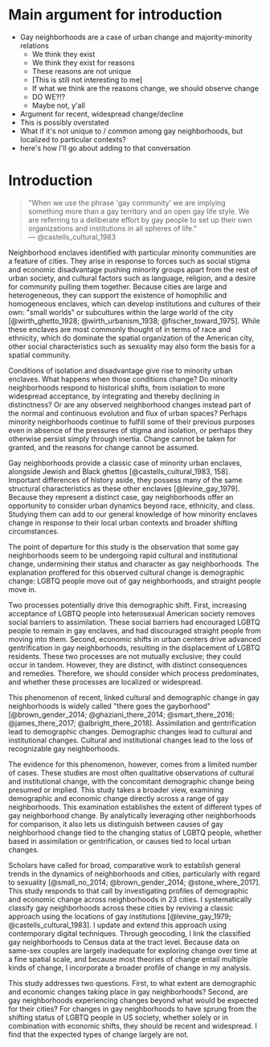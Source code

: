 ---
---

# Main argument for introduction

- Gay neighborhoods are a case of urban change and majority-minority relations
    - We think they exist
    - We think they exist for reasons
    - These reasons are not unique
    - [This is still not interesting to me]
    - If what we think are the reasons change, we should observe change
    - DO WE?!?
    - Maybe not, y'all
- Argument for recent, widespread change/decline
- This is possibly overstated
- What if it's not unique to / common among gay neighborhoods, but localized to particular contexts?
- here's how I'll go about adding to that conversation

# Introduction

> "When we use the phrase 'gay community' we are implying something more than a gay territory and an open gay life style. We are referring to a deliberate effort by gay people to set up their own organizations and institutions in all spheres of life."  
> — @castells_cultural_1983

Neighborhood enclaves identified with particular minority communities are a feature of cities. They arise in response to forces such as social stigma and economic disadvantage pushing minority groups apart from the rest of urban society, and cultural factors such as language, religion, and a desire for community pulling them together. Because cities are large and heterogeneous, they can support the existence of homophilic and homogeneous enclaves, which can develop institutions and cultures of their own: "small worlds" or subcultures within the large world of the city [@wirth_ghetto_1928; @wirth_urbanism_1938; @fischer_toward_1975]. While these enclaves are most commonly thought of in terms of race and ethnicity, which do dominate the spatial organization of the American city, other social characteristics such as sexuality may also form the basis for a spatial community.

Conditions of isolation and disadvantage give rise to minority urban enclaves. What happens when those conditions change? Do minority neighborhoods respond to historical shifts, from isolation to more widespread acceptance, by integrating and thereby declining in distinctness? Or are any observed neighborhood changes instead part of the normal and continuous evolution and flux of urban spaces? Perhaps minority neighborhoods continue to fulfill some of their previous purposes even in absence of the pressures of stigma and isolation, or perhaps they otherwise persist simply through inertia. Change cannot be taken for granted, and the reasons for change cannot be assumed.

Gay neighborhoods provide a classic case of minority urban enclaves, alongside Jewish and Black ghettos [@castells_cultural_1983, 158]. Important differences of history aside, they possess many of the same structural characteristics as these other enclaves [@levine_gay_1979]. Because they represent a distinct case, gay neighborhoods offer an opportunity to consider urban dynamics beyond race, ethnicity, and class. Studying them can add to our general knowledge of how minority enclaves change in response to their local urban contexts and broader shifting circumstances.

The point of departure for this study is the observation that some gay neighborhoods seem to be undergoing rapid cultural and institutional change, undermining their status and character as gay neighborhoods. The explanation proffered for this observed cultural change is demographic change: LGBTQ people move out of gay neighborhoods, and straight people move in.

Two processes potentially drive this demographic shift. First, increasing acceptance of LGBTQ people into heterosexual American society removes social barriers to assimilation. These social barriers had encouraged LGBTQ people to remain in gay enclaves, and had discouraged straight people from moving into them. Second, economic shifts in urban centers drive advanced gentrification in gay neighborhoods, resulting in the displacement of LGBTQ residents. These two processes are not mutually exclusive; they could occur in tandem. However, they are distinct, with distinct consequences and remedies. Therefore, we should consider which process predominates, and whether these processes are localized or widespread.

This phenomenon of recent, linked cultural and demographic change in gay neighborhoods is widely called "there goes the gayborhood" [@brown_gender_2014; @ghaziani_there_2014; @smart_there_2016; @james_there_2017; @albright_there_2018]. Assimilation and gentrification lead to demographic changes. Demographic changes lead to cultural and institutional changes. Cultural and institutional changes lead to the loss of recognizable gay neighborhoods.

The evidence for this phenomenon, however, comes from a limited number of cases. These studies are most often qualitative observations of cultural and institutional change, with the concomitant demographic change being presumed or implied. This study takes a broader view, examining demographic and economic change directly across a range of gay neighborhoods. This examination establishes the extent of different types of gay neighborhood change. By analytically leveraging other neighborhoods for comparison, it also lets us distinguish between causes of gay neighborhood change tied to the changing status of LGBTQ people, whether based in assimilation or gentrification, or causes tied to local urban changes.

Scholars have called for broad, comparative work to establish general trends in the dynamics of neighborhoods and cities, particularly with regard to sexuality [@small_no_2014; @brown_gender_2014; @stone_where_2017]. This study responds to that call by investigating profiles of demographic and economic change across neighborhoods in 23 cities. I systematically classify gay neighborhoods across these cities by reviving a classic approach using the locations of gay institutions [@levine_gay_1979; @castells_cultural_1983]. I update and extend this approach using contemporary digital techniques. Through geocoding, I link the classified gay neighborhoods to Census data at the tract level. Because data on same-sex couples are largely inadequate for exploring change over time at a fine spatial scale, and because most theories of change entail multiple kinds of change, I incorporate a broader profile of change in my analysis.

This study addresses two questions. First, to what extent are demographic and economic changes taking place in gay neighborhoods? Second, are gay neighborhoods experiencing changes beyond what would be expected for their cities? For changes in gay neighborhoods to have sprung from the shifting status of LGBTQ people in US society, whether solely or in combination with economic shifts, they should be recent and widespread. I find that the expected types of change largely are not.
